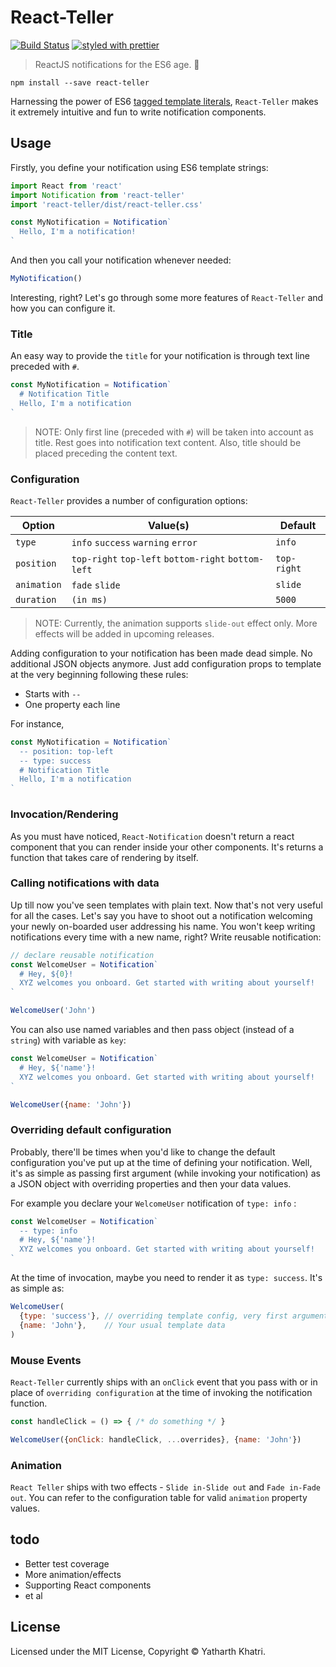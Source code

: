 # React-Teller

[![Build Status](https://travis-ci.org/yatharthk/react-teller.svg?branch=master)](https://travis-ci.org/yatharthk/react-teller) [![styled with prettier](https://img.shields.io/badge/styled_with-prettier-ff69b4.svg)](https://github.com/prettier/prettier)

> ReactJS notifications for the ES6 age. :rocket:

```
npm install --save react-teller
```

Harnessing the power of ES6 [tagged template literals](https://developer.mozilla.org/en/docs/Web/JavaScript/Reference/Template_literals), `React-Teller` makes it extremely intuitive and fun to write notification components.

## Usage

Firstly, you define your notification using ES6 template strings:

```javascript
import React from 'react'
import Notification from 'react-teller'
import 'react-teller/dist/react-teller.css'

const MyNotification = Notification`
  Hello, I'm a notification!
`
```

And then you call your notification whenever needed:

```javascript
MyNotification()
```

Interesting, right? Let's go through some more features of `React-Teller` and how you can configure it.

### Title

An easy way to provide the `title` for your notification is through text line preceded with `#`.

```javascript
const MyNotification = Notification`
  # Notification Title
  Hello, I'm a notification
`
```

> NOTE: Only first line (preceded with `#`) will be taken into account as title. Rest goes into notification text content. Also, title should be placed preceding the content text.

### Configuration

`React-Teller` provides a number of configuration options:

| Option | Value(s) | Default |
|--------|----------|---------|
| `type` | `info` `success` `warning` `error`| `info` |
| `position` | `top-right` `top-left` `bottom-right` `bottom-left` | `top-right` |
| `animation` | `fade` `slide` | `slide` |
| `duration` | `(in ms)` | `5000` |

> NOTE: Currently, the animation supports `slide-out` effect only. More effects will be added in upcoming releases.

Adding configuration to your notification has been made dead simple. No additional JSON objects anymore. Just add configuration props to template at the very beginning following these rules:

- Starts with `--`
- One property each line

For instance,

```javascript
const MyNotification = Notification`
  -- position: top-left
  -- type: success
  # Notification Title
  Hello, I'm a notification
`
```

### Invocation/Rendering

As you must have noticed, `React-Notification` doesn't return a react component that you can render inside your other components. It's returns a function that takes care of rendering by itself.

### Calling notifications with data

Up till now you've seen templates with plain text. Now that's not very useful for all the cases. Let's say you have to shoot out a notification welcoming your newly on-boarded user addressing his name. You won't keep writing notifications every time with a new name, right? Write reusable notification:

```javascript
// declare reusable notification
const WelcomeUser = Notification`
  # Hey, ${0}!
  XYZ welcomes you onboard. Get started with writing about yourself!
`

WelcomeUser('John')
```

You can also use named variables and then pass object (instead of a `string`) with variable as `key`:

```javascript
const WelcomeUser = Notification`
  # Hey, ${'name'}!
  XYZ welcomes you onboard. Get started with writing about yourself!
`

WelcomeUser({name: 'John'})
```

### Overriding default configuration

Probably, there'll be times when you'd like to change the default configuration you've put up at the time of defining your notification. Well, it's as simple as passing first argument (while invoking your notification) as a JSON object with overriding properties and then your data values.

For example you declare your `WelcomeUser` notification of `type: info` :

```javascript
const WelcomeUser = Notification`
  -- type: info
  # Hey, ${'name'}!
  XYZ welcomes you onboard. Get started with writing about yourself!
`
```

At the time of invocation, maybe you need to render it as `type: success`. It's as simple as:

```javascript
WelcomeUser(
  {type: 'success'}, // overriding template config, very first argument
  {name: 'John'},    // Your usual template data
)
```

### Mouse Events

`React-Teller` currently ships with an `onClick` event that you pass with or in place of `overriding configuration` at the time of invoking the notification function.

```javascript
const handleClick = () => { /* do something */ }

WelcomeUser({onClick: handleClick, ...overrides}, {name: 'John'})
```

### Animation

`React Teller` ships with two effects - `Slide in-Slide out` and `Fade in-Fade out`. You can refer to the configuration table for valid `animation` property values.

## todo

- Better test coverage
- More animation/effects
- Supporting React components
- et al

## License

Licensed under the MIT License, Copyright © Yatharth Khatri.
